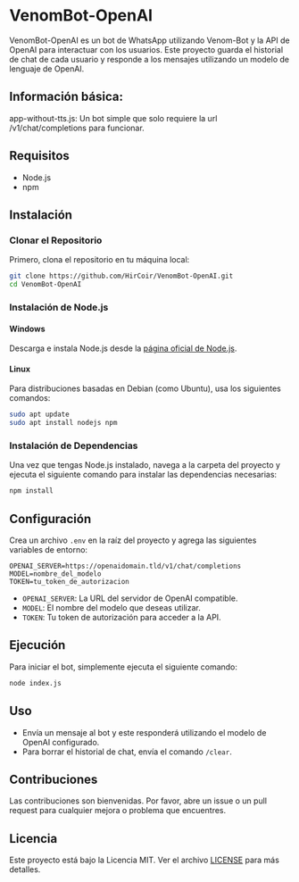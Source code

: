 
# VenomBot-OpenAI

VenomBot-OpenAI es un bot de WhatsApp utilizando Venom-Bot y la API de OpenAI para interactuar con los usuarios. Este proyecto guarda el historial de chat de cada usuario y responde a los mensajes utilizando un modelo de lenguaje de OpenAI.
## Información básica:
app-without-tts.js: Un bot simple que solo requiere la url /v1/chat/completions para funcionar.

## Requisitos

- Node.js
- npm

## Instalación

### Clonar el Repositorio

Primero, clona el repositorio en tu máquina local:

```bash
git clone https://github.com/HirCoir/VenomBot-OpenAI.git
cd VenomBot-OpenAI
```

### Instalación de Node.js

#### Windows

Descarga e instala Node.js desde la [página oficial de Node.js](https://nodejs.org/).

#### Linux

Para distribuciones basadas en Debian (como Ubuntu), usa los siguientes comandos:

```bash
sudo apt update
sudo apt install nodejs npm
```

### Instalación de Dependencias

Una vez que tengas Node.js instalado, navega a la carpeta del proyecto y ejecuta el siguiente comando para instalar las dependencias necesarias:

```bash
npm install
```

## Configuración

Crea un archivo `.env` en la raíz del proyecto y agrega las siguientes variables de entorno:

```
OPENAI_SERVER=https://openaidomain.tld/v1/chat/completions
MODEL=nombre_del_modelo
TOKEN=tu_token_de_autorizacion
```

- `OPENAI_SERVER`: La URL del servidor de OpenAI compatible.
- `MODEL`: El nombre del modelo que deseas utilizar.
- `TOKEN`: Tu token de autorización para acceder a la API.

## Ejecución

Para iniciar el bot, simplemente ejecuta el siguiente comando:

```bash
node index.js
```

## Uso

- Envía un mensaje al bot y este responderá utilizando el modelo de OpenAI configurado.
- Para borrar el historial de chat, envía el comando `/clear`.

## Contribuciones

Las contribuciones son bienvenidas. Por favor, abre un issue o un pull request para cualquier mejora o problema que encuentres.

## Licencia

Este proyecto está bajo la Licencia MIT. Ver el archivo [LICENSE](LICENSE) para más detalles.
```
